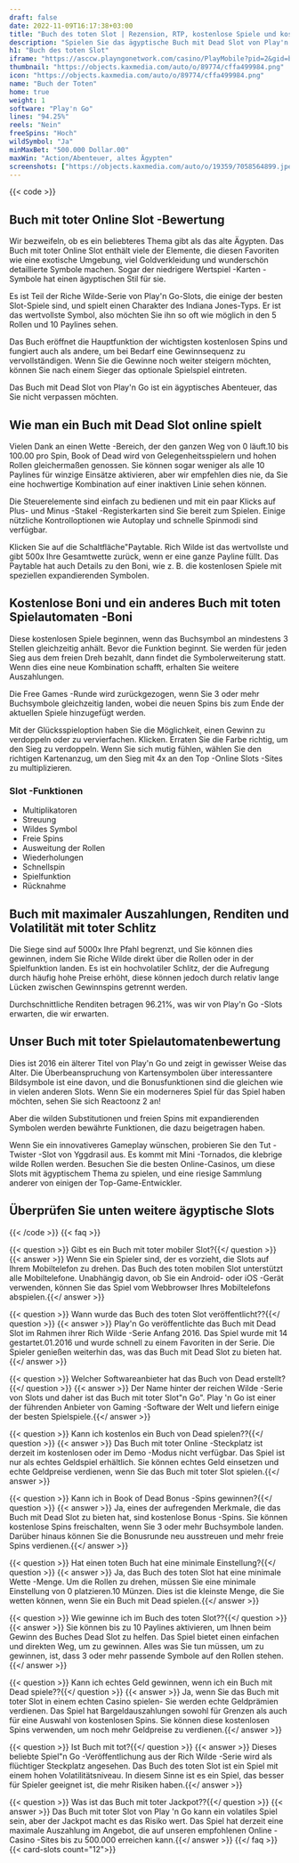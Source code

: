```yaml
---
draft: false
date: 2022-11-09T16:17:38+03:00
title: "Buch des toten Slot | Rezension, RTP, kostenlose Spiele und kostenlose Spins"
description: "Spielen Sie das ägyptische Buch mit Dead Slot von Play'n Go und entdecken Sie die Details wie Auszahlungen, Volatilität, RTP & erhalten Sie kostenlose Spins und Casino-Bonus von den besten CA-Online-Casinos!"
h1: "Buch des toten Slot"
iframe: "https://asccw.playngonetwork.com/casino/PlayMobile?pid=2&gid=bookofdeadmobile&lang=en_GB&server=&practice=1"
thumbnail: "https://objects.kaxmedia.com/auto/o/89774/cffa499984.png"
icon: "https://objects.kaxmedia.com/auto/o/89774/cffa499984.png"
name: "Buch der Toten"
home: true
weight: 1
software: "Play'n Go"
lines: "94.25%"
reels: "Nein"
freeSpins: "Hoch"
wildSymbol: "Ja"
minMaxBet: "500.000 Dollar.00"
maxWin: "Action/Abenteuer, altes Ägypten"
screenshots: ["https://objects.kaxmedia.com/auto/o/19359/7058564899.jpeg"]
---
```


{{< code >}}<h2>Buch mit toter Online Slot -Bewertung</h2><p>Wir bezweifeln, ob es ein beliebteres Thema gibt als das alte Ägypten. Das Buch mit toter Online Slot enthält viele der Elemente, die diesen Favoriten wie eine exotische Umgebung, viel Goldverkleidung und wunderschön detaillierte Symbole machen. Sogar der niedrigere Wertspiel -Karten -Symbole hat einen ägyptischen Stil für sie.</p><p>Es ist Teil der Riche Wilde-Serie von Play'n Go-Slots, die einige der besten Slot-Spiele sind, und spielt einen Charakter des Indiana Jones-Typs. Er ist das wertvollste Symbol, also möchten Sie ihn so oft wie möglich in den 5 Rollen und 10 Paylines sehen.</p><p>Das Buch eröffnet die Hauptfunktion der wichtigsten kostenlosen Spins und fungiert auch als andere, um bei Bedarf eine Gewinnsequenz zu vervollständigen. Wenn Sie die Gewinne noch weiter steigern möchten, können Sie nach einem Sieger das optionale Spielspiel eintreten.</p><p>Das Buch mit Dead Slot von Play'n Go ist ein ägyptisches Abenteuer, das Sie nicht verpassen möchten.</p><h2>Wie man ein Buch mit Dead Slot online spielt</h2><p>Vielen Dank an einen Wette -Bereich, der den ganzen Weg von 0 läuft.10 bis 100.00 pro Spin, Book of Dead wird von Gelegenheitsspielern und hohen Rollen gleichermaßen genossen. Sie können sogar weniger als alle 10 Paylines für winzige Einsätze aktivieren, aber wir empfehlen dies nie, da Sie eine hochwertige Kombination auf einer inaktiven Linie sehen können.</p><p>Die Steuerelemente sind einfach zu bedienen und mit ein paar Klicks auf Plus- und Minus -Stakel -Registerkarten sind Sie bereit zum Spielen. Einige nützliche Kontrolloptionen wie Autoplay und schnelle Spinmodi sind verfügbar.</p><p>Klicken Sie auf die Schaltfläche"Paytable. Rich Wilde ist das wertvollste und gibt 500x Ihre Gesamtwette zurück, wenn er eine ganze Payline füllt. Das Paytable hat auch Details zu den Boni, wie z. B. die kostenlosen Spiele mit speziellen expandierenden Symbolen.</p><h2>Kostenlose Boni und ein anderes Buch mit toten Spielautomaten -Boni</h2><p>Diese kostenlosen Spiele beginnen, wenn das Buchsymbol an mindestens 3 Stellen gleichzeitig anhält. Bevor die Funktion beginnt. Sie werden für jeden Sieg aus dem freien Dreh bezahlt, dann findet die Symbolerweiterung statt. Wenn dies eine neue Kombination schafft, erhalten Sie weitere Auszahlungen.</p><p>Die Free Games -Runde wird zurückgezogen, wenn Sie 3 oder mehr Buchsymbole gleichzeitig landen, wobei die neuen Spins bis zum Ende der aktuellen Spiele hinzugefügt werden.</p><p>Mit der Glücksspieloption haben Sie die Möglichkeit, einen Gewinn zu verdoppeln oder zu vervierfachen. Klicken. Erraten Sie die Farbe richtig, um den Sieg zu verdoppeln. Wenn Sie sich mutig fühlen, wählen Sie den richtigen Kartenanzug, um den Sieg mit 4x an den Top -Online Slots -Sites zu multiplizieren.</p><h3>
Slot -Funktionen</h3><ul>
<li></span>
Multiplikatoren</li>
<li></span>
Streuung</li>
<li></span>
Wildes Symbol</li>
<li></span>
Freie Spins</li>
<li></span>
Ausweitung der Rollen</li>
<li></span>
Wiederholungen</li>
<li></span>
Schnellspin</li>
<li></span>
Spielfunktion</li>
<li></span>
Rücknahme</li></ul><h2>Buch mit maximaler Auszahlungen, Renditen und Volatilität mit toter Schlitz</h2><p>Die Siege sind auf 5000x Ihre Pfahl begrenzt, und Sie können dies gewinnen, indem Sie Riche Wilde direkt über die Rollen oder in der Spielfunktion landen. Es ist ein hochvolatiler Schlitz, der die Aufregung durch häufig hohe Preise erhöht, diese können jedoch durch relativ lange Lücken zwischen Gewinnspins getrennt werden.</p><p>Durchschnittliche Renditen betragen 96.21%, was wir von Play'n Go -Slots erwarten, die wir erwarten.</p><h2>Unser Buch mit toter Spielautomatenbewertung</h2><p>Dies ist 2016 ein älterer Titel von Play'n Go und zeigt in gewisser Weise das Alter. Die Überbeanspruchung von Kartensymbolen über interessantere Bildsymbole ist eine davon, und die Bonusfunktionen sind die gleichen wie in vielen anderen Slots. Wenn Sie ein moderneres Spiel für das Spiel haben möchten, sehen Sie sich Reactoonz 2 an!</p><p>Aber die wilden Substitutionen und freien Spins mit expandierenden Symbolen werden bewährte Funktionen, die dazu beigetragen haben.</p><p>Wenn Sie ein innovativeres Gameplay wünschen, probieren Sie den Tut -Twister -Slot von Yggdrasil aus. Es kommt mit Mini -Tornados, die klebrige wilde Rollen werden. Besuchen Sie die besten Online-Casinos, um diese Slots mit ägyptischem Thema zu spielen, und eine riesige Sammlung anderer von einigen der Top-Game-Entwickler.</p><h2>Überprüfen Sie unten weitere ägyptische Slots</h2>
{{< /code >}}
{{< faq >}}

{{< question >}} Gibt es ein Buch mit toter mobiler Slot?{{</ question >}}
{{< answer >}} Wenn Sie ein Spieler sind, der es vorzieht, die Slots auf Ihrem Mobiltelefon zu drehen. Das Buch des toten mobilen Slot unterstützt alle Mobiltelefone. Unabhängig davon, ob Sie ein Android- oder iOS -Gerät verwenden, können Sie das Spiel vom Webbrowser Ihres Mobiltelefons abspielen.{{</ answer >}}

{{< question >}} Wann wurde das Buch des toten Slot veröffentlicht??{{</ question >}}
{{< answer >}} Play'n Go veröffentlichte das Buch mit Dead Slot im Rahmen ihrer Rich Wilde -Serie Anfang 2016. Das Spiel wurde mit 14 gestartet.01.2016 und wurde schnell zu einem Favoriten in der Serie. Die Spieler genießen weiterhin das, was das Buch mit Dead Slot zu bieten hat.{{</ answer >}}

{{< question >}} Welcher Softwareanbieter hat das Buch von Dead erstellt?{{</ question >}}
{{< answer >}} Der Name hinter der reichen Wilde -Serie von Slots und daher ist das Buch mit toter Slot"n Go". Play 'n Go ist einer der führenden Anbieter von Gaming -Software der Welt und liefern einige der besten Spielspiele.{{</ answer >}}

{{< question >}} Kann ich kostenlos ein Buch von Dead spielen??{{</ question >}}
{{< answer >}} Das Buch mit toter Online -Steckplatz ist derzeit im kostenlosen oder im Demo -Modus nicht verfügbar. Das Spiel ist nur als echtes Geldspiel erhältlich. Sie können echtes Geld einsetzen und echte Geldpreise verdienen, wenn Sie das Buch mit toter Slot spielen.{{</ answer >}}

{{< question >}} Kann ich in Book of Dead Bonus -Spins gewinnen?{{</ question >}}
{{< answer >}} Ja, eines der aufregenden Merkmale, die das Buch mit Dead Slot zu bieten hat, sind kostenlose Bonus -Spins. Sie können kostenlose Spins freischalten, wenn Sie 3 oder mehr Buchsymbole landen. Darüber hinaus können Sie die Bonusrunde neu ausstreuen und mehr freie Spins verdienen.{{</ answer >}}

{{< question >}} Hat einen toten Buch hat eine minimale Einstellung?{{</ question >}}
{{< answer >}} Ja, das Buch des toten Slot hat eine minimale Wette -Menge. Um die Rollen zu drehen, müssen Sie eine minimale Einstellung von 0 platzieren.10 Münzen. Dies ist die kleinste Menge, die Sie wetten können, wenn Sie ein Buch mit Dead spielen.{{</ answer >}}

{{< question >}} Wie gewinne ich im Buch des toten Slot??{{</ question >}}
{{< answer >}} Sie können bis zu 10 Paylines aktivieren, um Ihnen beim Gewinn des Buches Dead Slot zu helfen. Das Spiel bietet einen einfachen und direkten Weg, um zu gewinnen. Alles was Sie tun müssen, um zu gewinnen, ist, dass 3 oder mehr passende Symbole auf den Rollen stehen.{{</ answer >}}

{{< question >}} Kann ich echtes Geld gewinnen, wenn ich ein Buch mit Dead spiele??{{</ question >}}
{{< answer >}} Ja, wenn Sie das Buch mit toter Slot in einem echten Casino spielen- Sie werden echte Geldprämien verdienen. Das Spiel hat Bargeldauszahlungen sowohl für Grenzen als auch für eine Auswahl von kostenlosen Spins. Sie können diese kostenlosen Spins verwenden, um noch mehr Geldpreise zu verdienen.{{</ answer >}}

{{< question >}} Ist Buch mit tot?{{</ question >}}
{{< answer >}} Dieses beliebte Spiel"n Go -Veröffentlichung aus der Rich Wilde -Serie wird als flüchtiger Steckplatz angesehen. Das Buch des toten Slot ist ein Spiel mit einem hohen Volatilitätsniveau. In diesem Sinne ist es ein Spiel, das besser für Spieler geeignet ist, die mehr Risiken haben.{{</ answer >}}

{{< question >}} Was ist das Buch mit toter Jackpot??{{</ question >}}
{{< answer >}} Das Buch mit toter Slot von Play 'n Go kann ein volatiles Spiel sein, aber der Jackpot macht es das Risiko wert. Das Spiel hat derzeit eine maximale Auszahlung im Angebot, die auf unseren empfohlenen Online -Casino -Sites bis zu 500.000 erreichen kann.{{</ answer >}}
{{</ faq >}}
{{< card-slots count="12">}}
